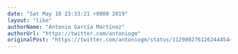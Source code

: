 ```yaml
---
date: "Sat May 18 23:33:21 +0000 2019"
layout: "like"
authorName: "Antonio García Martínez"
authorUrl: "https://twitter.com/antoniogm"
originalPost: "https://twitter.com/antoniogm/status/1129892761262444544"
---
```

